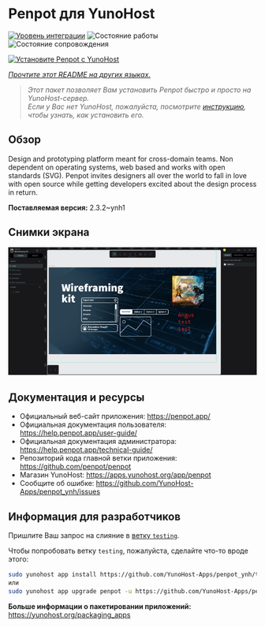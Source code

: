 <!--
Важно: этот README был автоматически сгенерирован <https://github.com/YunoHost/apps/tree/master/tools/readme_generator>
Он НЕ ДОЛЖЕН редактироваться вручную.
-->

# Penpot для YunoHost

[![Уровень интеграции](https://dash.yunohost.org/integration/penpot.svg)](https://ci-apps.yunohost.org/ci/apps/penpot/) ![Состояние работы](https://ci-apps.yunohost.org/ci/badges/penpot.status.svg) ![Состояние сопровождения](https://ci-apps.yunohost.org/ci/badges/penpot.maintain.svg)

[![Установите Penpot с YunoHost](https://install-app.yunohost.org/install-with-yunohost.svg)](https://install-app.yunohost.org/?app=penpot)

*[Прочтите этот README на других языках.](./ALL_README.md)*

> *Этот пакет позволяет Вам установить Penpot быстро и просто на YunoHost-сервер.*  
> *Если у Вас нет YunoHost, пожалуйста, посмотрите [инструкцию](https://yunohost.org/install), чтобы узнать, как установить его.*

## Обзор

Design and prototyping platform meant for cross-domain teams. Non dependent on operating systems, web based and works with open standards (SVG). Penpot invites designers all over the world to fall in love with open source while getting developers excited about the design process in return.

**Поставляемая версия:** 2.3.2~ynh1

## Снимки экрана

![Снимок экрана Penpot](./doc/screenshots/penpot.png)

## Документация и ресурсы

- Официальный веб-сайт приложения: <https://penpot.app/>
- Официальная документация пользователя: <https://help.penpot.app/user-guide/>
- Официальная документация администратора: <https://help.penpot.app/technical-guide/>
- Репозиторий кода главной ветки приложения: <https://github.com/penpot/penpot>
- Магазин YunoHost: <https://apps.yunohost.org/app/penpot>
- Сообщите об ошибке: <https://github.com/YunoHost-Apps/penpot_ynh/issues>

## Информация для разработчиков

Пришлите Ваш запрос на слияние в [ветку `testing`](https://github.com/YunoHost-Apps/penpot_ynh/tree/testing).

Чтобы попробовать ветку `testing`, пожалуйста, сделайте что-то вроде этого:

```bash
sudo yunohost app install https://github.com/YunoHost-Apps/penpot_ynh/tree/testing --debug
или
sudo yunohost app upgrade penpot -u https://github.com/YunoHost-Apps/penpot_ynh/tree/testing --debug
```

**Больше информации о пакетировании приложений:** <https://yunohost.org/packaging_apps>
